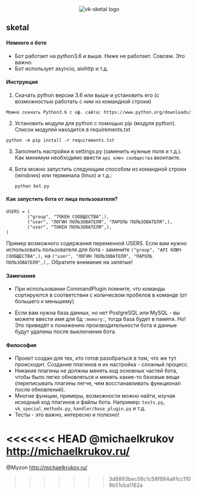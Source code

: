<p align="center">
    <img src="https://github.com/vk-brain/sketal/blob/master/nothing/title.png?raw=true" alt="vk-sketal logo"/>
</p>

## sketal

#### Немного о боте
- Бот работает на python3.6 и выше. Ниже не работает. Совсем. Это важно.
- Бот использует asyncio, aiohttp и т.д.

#### Инструкция
1. Скачать python версии 3.6 или выше и установить его (с возможностью работать с ним из командной строки)
```
Можно скачать Python3.6 с оф. сайта: https://www.python.org/downloads/
```

2. Установить модули для python с помощью pip (модуля python). Список модулей находится в requirements.txt
```
python -m pip install -r requirements.txt
```

3. Заполнить настройки в settings.py (заменить нужные поля и т.д.).  
   Как минимум необходимо ввести `api ключ сообщества` вконтакте.

4. Бота можно запустить следующим способом из командной строки (windows) или терминала (linux) и т.д.:
   ```
   python bot.py
   ```

#### Как запустить бота от лица пользователя?
```
USERS = (
        ("group", "ТОКЕН СООБЩЕСТВА",),
        ("user", "ЛОГИН ПОЛЬЗОВАТЕЛЯ", "ПАРОЛЬ ПОЛЬЗОВАТЕЛЯ",),
        ("user", "ТОКЕН ПОЛЬЗОВАТЕЛЯ",),
)
```
Пример возможного содержания переменной USERS. Если вам нужно использовать пользователя для бота - замените `("group", "API КЛЮЧ СООБЩЕСТВА",),` на `("user", "ЛОГИН ПОЛЬЗОВАТЕЛЯ", "ПАРОЛЬ ПОЛЬЗОВАТЕЛЯ",),`. Обратите внимание на запятые!

#### Замечания
- При использовании CommandPlugin помните, что команды сортируются в соответствии с количесвом пробелов в команде (от большего к меньшему)

- Если вам нужна база данных, но нет PostgreSQL или MySQL - вы можете ввести имя для бд `:memory:`, тогда база будет в памяти. Но! Это приведёт к понижению производительности бота и данные будут удалены после выключения бота.

#### Философия
- Проект создан для тех, кто готов разобраться в том, что же тут происходит. Создание плагинов и их настройка - сложный процесс.
- Никакие плагины не должны менять код основных частей бота, чтобы было легко обновляться и менять какие-то базовые вещи (переписывать плагины легче, чем восстанавливать функционал после обновлений).
- Многие функции, примеры, возможности можно найти, изучая исходный код плагинов и файлы бота. Например: `tests.py`, `vk_special_methods.py`, `handler/base_plugin.py` и т.д.
- Тесты - это важно, интересно и полезно!

<<<<<<< HEAD
@michaelkrukov http://michaelkrukov.ru/
=======
@Myzon http://michaelkrukov.ru/
>>>>>>> 3d8893bec06c1c58f684a81cc1109b51cba1162a
